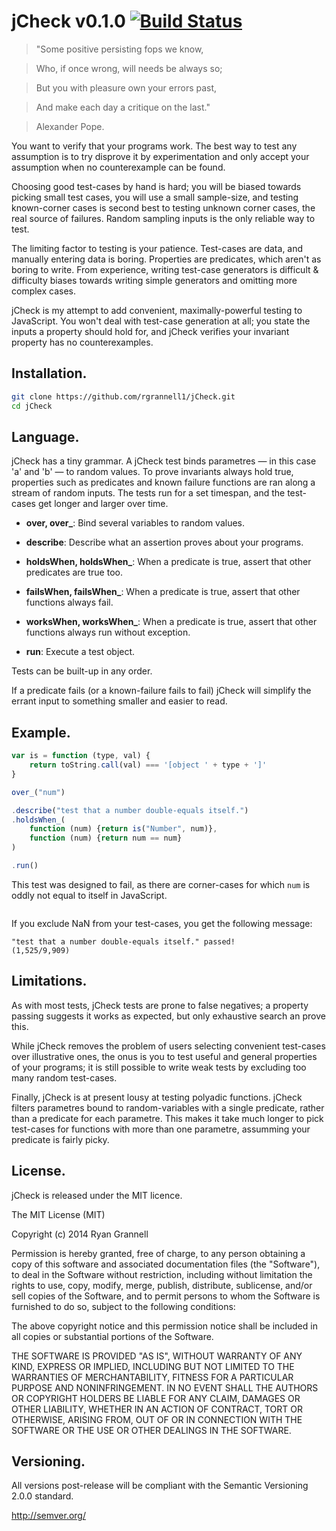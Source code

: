 
jCheck v0.1.0 [![Build Status](https://travis-ci.org/rgrannell1/jCheck.png?branch=master)](https://travis-ci.org/rgrannell1/jCheck)
======

> "Some positive persisting fops we know,

> Who, if once wrong, will needs be always so;

> But you with pleasure own your errors past,

> And make each day a critique on the last."

> Alexander Pope.

You want to verify that your programs work. The best way to test any assumption is to try disprove it
by experimentation and only accept your assumption when no counterexample can be found.

Choosing good test-cases by hand is hard; you will be biased towards picking small test cases,
you will use a small sample-size, and testing known-corner cases is second best to testing
unknown corner cases, the real source of failures. Random sampling inputs is the only
reliable way to test.

The limiting factor to testing is your patience. Test-cases are data, and manually entering data
is boring. Properties are predicates, which aren't as boring to write. From experience, writing
test-case generators is difficult & difficulty biases towards writing simple generators and
omitting more complex cases.

jCheck is my attempt to add convenient, maximally-powerful testing to JavaScript. You won't deal with
test-case generation at all; you state the inputs a property should hold for, and jCheck verifies your
invariant property has no counterexamples.

## Installation.

```bash
git clone https://github.com/rgrannell1/jCheck.git
cd jCheck
```




## Language.

jCheck has a tiny grammar. A jCheck test binds parametres — in this case 'a' and 'b' — to
random values. To prove invariants always hold true, properties such as predicates and known
failure functions are ran along a stream of random inputs. The tests run for a set timespan,
and the test-cases get longer and larger over time.

* **over, over_**: Bind several variables to random values.

* **describe**: Describe what an assertion proves about your programs.

* **holdsWhen, holdsWhen_**: When a predicate is true, assert that other predicates are true too.

* **failsWhen, failsWhen_**: When a predicate is true, assert that other functions always fail.

* **worksWhen, worksWhen_**: When a predicate is true, assert that other functions always run
without exception.

* **run**: Execute a test object.

Tests can be built-up in any order.

If a predicate fails (or a known-failure fails to fail) jCheck will simplify the errant
input to something smaller and easier to read.

## Example.



```js
var is = function (type, val) {
	return toString.call(val) === '[object ' + type + ']'
}

over_("num")

.describe("test that a number double-equals itself.")
.holdsWhen_(
	function (num) {return is("Number", num)},
	function (num) {return num == num}
)

.run()
```

This test was designed to fail, as there are corner-cases for which `num` is
oddly not equal to itself in JavaScript.

```

```

If you exclude NaN from your test-cases, you get the following message:

```
"test that a number double-equals itself." passed!                  (1,525/9,909)
```

## Limitations.

As with most tests, jCheck tests are prone to false negatives;
a property passing suggests it works as expected, but only exhaustive search
an prove this.

While jCheck removes the problem of users selecting convenient test-cases over
illustrative ones, the onus is you to test useful and general properties of
your programs; it is still  possible to write weak tests by excluding too
many random test-cases.

Finally, jCheck is at present lousy at testing polyadic functions. jCheck filters
parametres bound to random-variables with a single predicate, rather than a
predicate for each parametre. This makes it take much longer to pick test-cases for
functions with more than one parametre, assumming your predicate is fairly picky.

## License.

jCheck is released under the MIT licence.

The MIT License (MIT)

Copyright (c) 2014 Ryan Grannell

Permission is hereby granted, free of charge, to any person obtaining a copy
of this software and associated documentation files (the "Software"), to deal
in the Software without restriction, including without limitation the rights
to use, copy, modify, merge, publish, distribute, sublicense, and/or sell
copies of the Software, and to permit persons to whom the Software is
furnished to do so, subject to the following conditions:

The above copyright notice and this permission notice shall be included in all
copies or substantial portions of the Software.

THE SOFTWARE IS PROVIDED "AS IS", WITHOUT WARRANTY OF ANY KIND, EXPRESS OR
IMPLIED, INCLUDING BUT NOT LIMITED TO THE WARRANTIES OF MERCHANTABILITY,
FITNESS FOR A PARTICULAR PURPOSE AND NONINFRINGEMENT. IN NO EVENT SHALL THE
AUTHORS OR COPYRIGHT HOLDERS BE LIABLE FOR ANY CLAIM, DAMAGES OR OTHER
LIABILITY, WHETHER IN AN ACTION OF CONTRACT, TORT OR OTHERWISE, ARISING FROM,
OUT OF OR IN CONNECTION WITH THE SOFTWARE OR THE USE OR OTHER DEALINGS IN THE
SOFTWARE.

## Versioning.

All versions post-release will be compliant with the Semantic Versioning 2.0.0 standard.

http://semver.org/
